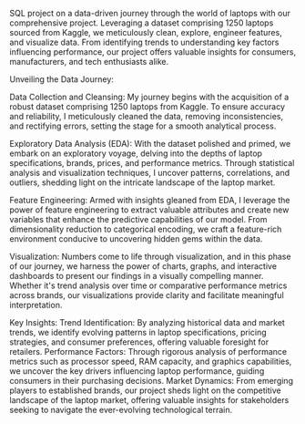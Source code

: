 SQL project on a data-driven journey through the world of laptops with our comprehensive project. Leveraging a dataset comprising 1250 laptops sourced from Kaggle, we meticulously clean, explore, engineer features, and visualize data. From identifying trends to understanding key factors influencing performance, our project offers valuable insights for consumers, manufacturers, and tech enthusiasts alike.

Unveiling the Data Journey:

Data Collection and Cleansing: My journey begins with the acquisition of a robust dataset comprising 1250 laptops from Kaggle. To ensure accuracy and reliability, I meticulously cleaned the data, removing inconsistencies, and rectifying errors, setting the stage for a smooth analytical process.

Exploratory Data Analysis (EDA): With the dataset polished and primed, we embark on an exploratory voyage, delving into the depths of laptop specifications, brands, prices, and performance metrics. Through statistical analysis and visualization techniques, I uncover patterns, correlations, and outliers, shedding light on the intricate landscape of the laptop market.

Feature Engineering: Armed with insights gleaned from EDA, I leverage the power of feature engineering to extract valuable attributes and create new variables that enhance the predictive capabilities of our model. From dimensionality reduction to categorical encoding, we craft a feature-rich environment conducive to uncovering hidden gems within the data.

Visualization: Numbers come to life through visualization, and in this phase of our journey, we harness the power of charts, graphs, and interactive dashboards to present our findings in a visually compelling manner. Whether it's trend analysis over time or comparative performance metrics across brands, our visualizations provide clarity and facilitate meaningful interpretation.

Key Insights:
Trend Identification: By analyzing historical data and market trends, we identify evolving patterns in laptop specifications, pricing strategies, and consumer preferences, offering valuable foresight for retailers.
Performance Factors: Through rigorous analysis of performance metrics such as processor speed, RAM capacity, and graphics capabilities, we uncover the key drivers influencing laptop performance, guiding consumers in their purchasing decisions.
Market Dynamics: From emerging players to established brands, our project sheds light on the competitive landscape of the laptop market, offering valuable insights for stakeholders seeking to navigate the ever-evolving technological terrain.
